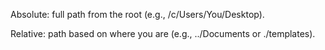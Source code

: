 Absolute: full path from the root (e.g., /c/Users/You/Desktop).

Relative: path based on where you are (e.g., ../Documents or ./templates).
